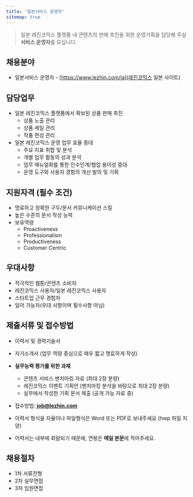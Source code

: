```yaml
---
title: '일본서비스 운영자'
sitemap: true
---
```

> 일본 레진코믹스 플랫폼 내 콘텐츠의 판매 촉진을 위한 운영기획을 담당해 주실 **서비스 운영자**를 모십니다.	


## 채용분야 

- 일본서비스 운영자 - [https://www.lezhin.com/ja](레진코믹스 일본 사이트)

## 담당업무

- 일본 레진코믹스 플랫폼에서 확보된 상품 판매 촉진
  - 상품 노출 관리
  - 상품 세일 관리
  - 작품 편성 관리
- 일본 레진코믹스 운영 업무 효율 증대
  - 주요 지표 취합 및 분석
  - 개별 업무 활동의 성과 분석
  - 업무 매뉴얼화를 통한 인수인계/협업 용이성 증대
  - 운영 도구와 사용자 경험의 개선 발의 및 기획

## 지원자격 (필수 조건)

- 명료하고 정확한 구두/문서 커뮤니케이션 스킬
- 높은 수준의 문서 작성 능력
- 보유역량
  - Proactiveness
  - Professionalism
  - Productiveness
  - Customer Centric

## 우대사항

- 적극적인 웹툰/콘텐츠 소비자
- 레진코믹스 사용자/일본 레진코믹스 사용자
- 스타트업 근무 경험자
- 일어 가능자(우대 사항이며 필수사항 아님)

## 제출서류 및 접수방법

- 이력서 및 경력기술서 
- 자기소개서 (업무 역량 중심으로 매우 짧고 명료하게 작성)
- **실무능력 평가를 위한 과제**
  - 콘텐츠 서비스 밴치마킹 자료 (최대 2장 분량)
  - 레진코믹스 이벤트 기획안 (벤치마킹 분석을 바탕으로 최대 2장 분량)
  - 실무에서 작성한 기획 문서 제출 (공개 가능 자료 중) 
- 접수방법: **job@lezhin.com** 

- 이력서 형식을 자율이나 파일형식은 Word 또는 PDF로 보내주세요 (hwp 파일 지양) 
- 이력서는 내부에 회람되기 때문에, 연봉은 **메일 본문**에 적어주세요.

## 채용절차 

- 1차 서류전형
- 2차 실무면접 
- 3차 임원면접
